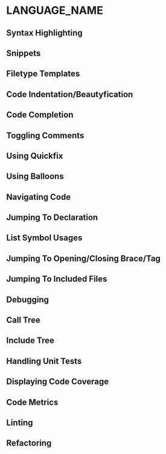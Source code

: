 # LANGUAGE_NAME
## Syntax Highlighting
## Snippets
## Filetype Templates
## Code Indentation/Beautyfication
## Code Completion
## Toggling Comments
## Using Quickfix
## Using Balloons
## Navigating Code
## Jumping To Declaration
## List Symbol Usages
## Jumping To Opening/Closing Brace/Tag
## Jumping To Included Files
## Debugging
## Call Tree
## Include Tree
## Handling Unit Tests
## Displaying Code Coverage
## Code Metrics
## Linting
## Refactoring 

